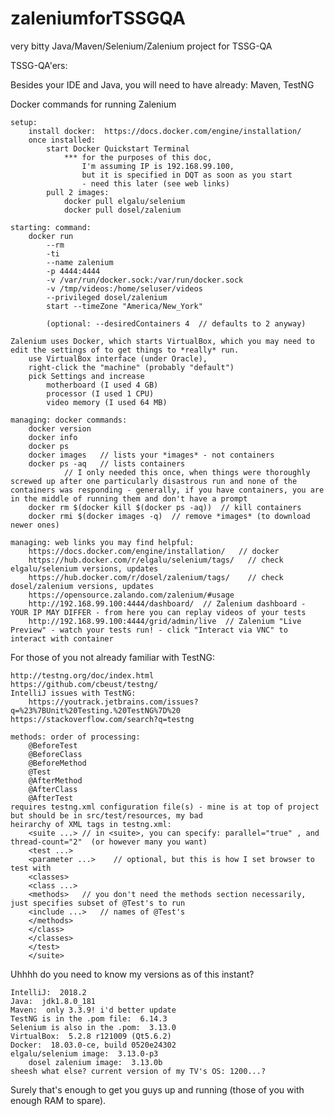 # zaleniumforTSSGQA
very bitty Java/Maven/Selenium/Zalenium project for TSSG-QA


TSSG-QA'ers:

Besides your IDE and Java, you will need to have already: Maven, TestNG

Docker commands for running Zalenium

	setup:
		install docker:  https://docs.docker.com/engine/installation/
		once installed: 
			start Docker Quickstart Terminal
				*** for the purposes of this doc, 
					I'm assuming IP is 192.168.99.100, 
					but it is specified in DQT as soon as you start 
					- need this later (see web links)
			pull 2 images:
				docker pull elgalu/selenium
				docker pull dosel/zalenium

	starting: command:
		docker run 
			--rm 
			-ti 
			--name zalenium 
			-p 4444:4444     
			-v /var/run/docker.sock:/var/run/docker.sock     
			-v /tmp/videos:/home/seluser/videos     
			--privileged dosel/zalenium 
			start --timeZone "America/New_York"

			(optional: --desiredContainers 4  // defaults to 2 anyway)

	Zalenium uses Docker, which starts VirtualBox, which you may need to edit the settings of to get things to *really* run.
		use VirtualBox interface (under Oracle), 
		right-click the "machine" (probably "default")
		pick Settings and increase
			motherboard (I used 4 GB)
			processor (I used 1 CPU)
			video memory (I used 64 MB)

	managing: docker commands:
		docker version
		docker info
		docker ps
		docker images   // lists your *images* - not containers
		docker ps -aq   // lists containers
				// I only needed this once, when things were thoroughly screwed up after one particularly disastrous run and none of the containers was responding - generally, if you have containers, you are in the middle of running them and don't have a prompt
		docker rm $(docker kill $(docker ps -aq))  // kill containers
		docker rmi $(docker images -q)  // remove *images* (to download newer ones)

	managing: web links you may find helpful:
		https://docs.docker.com/engine/installation/   // docker
		https://hub.docker.com/r/elgalu/selenium/tags/   // check elgalu/selenium versions, updates
		https://hub.docker.com/r/dosel/zalenium/tags/    // check dosel/zalenium versions, updates
		https://opensource.zalando.com/zalenium/#usage
		http://192.168.99.100:4444/dashboard/  // Zalenium dashboard - YOUR IP MAY DIFFER - from here you can replay videos of your tests
		http://192.168.99.100:4444/grid/admin/live  // Zalenium "Live Preview" - watch your tests run! - click "Interact via VNC" to interact with container
		
For those of you not already familiar with TestNG:

	http://testng.org/doc/index.html
	https://github.com/cbeust/testng/
	IntelliJ issues with TestNG: 
		https://youtrack.jetbrains.com/issues?q=%23%7BUnit%20Testing.%20TestNG%7D%20
	https://stackoverflow.com/search?q=testng

	methods: order of processing:
		@BeforeTest
		@BeforeClass
		@BeforeMethod
		@Test
		@AfterMethod
		@AfterClass
		@AfterTest
	requires testng.xml configuration file(s) - mine is at top of project but should be in src/test/resources, my bad
	heirarchy of XML tags in testng.xml:
		<suite ...>	// in <suite>, you can specify: parallel="true" , and thread-count="2"  (or however many you want)
		<test ...>
		<parameter ...>    // optional, but this is how I set browser to test with
		<classes>
		<class ...>
		<methods>	// you don't need the methods section necessarily, just specifies subset of @Test's to run
		<include ...>	// names of @Test's
		</methods>
		</class>
		</classes>
		</test>
		</suite>

Uhhhh do you need to know my versions as of this instant?

	IntelliJ:  2018.2
	Java:  jdk1.8.0_181
	Maven:  only 3.3.9! i'd better update
	TestNG is in the .pom file:  6.14.3
	Selenium is also in the .pom:  3.13.0
	VirtualBox:  5.2.8 r121009 (Qt5.6.2)
	Docker:  18.03.0-ce, build 0520e24302
	elgalu/selenium image:  3.13.0-p3
        dosel zalenium image:  3.13.0b
	sheesh what else? current version of my TV's OS: 1200...?  


Surely that's enough to get you guys up and running (those of you with enough RAM to spare).

